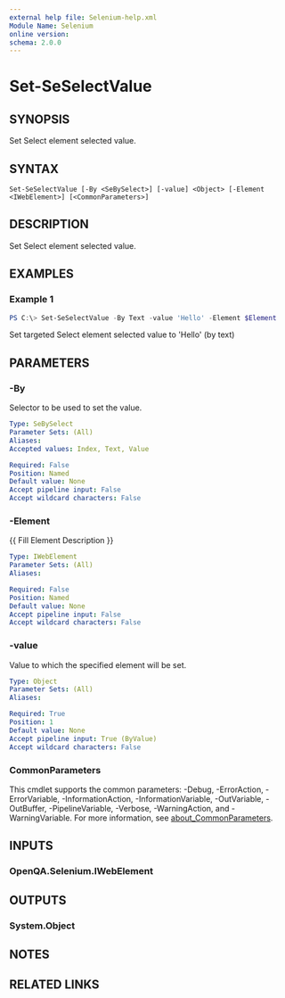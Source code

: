 ```yaml
---
external help file: Selenium-help.xml
Module Name: Selenium
online version:
schema: 2.0.0
---
```


# Set-SeSelectValue

## SYNOPSIS
Set Select element selected value.

## SYNTAX

```
Set-SeSelectValue [-By <SeBySelect>] [-value] <Object> [-Element <IWebElement>] [<CommonParameters>]
```

## DESCRIPTION
Set Select element selected value.

## EXAMPLES

### Example 1
```powershell
PS C:\> Set-SeSelectValue -By Text -value 'Hello' -Element $Element
```

Set targeted Select element selected value to 'Hello' (by text)

## PARAMETERS

### -By
Selector to be used to set the value.

```yaml
Type: SeBySelect
Parameter Sets: (All)
Aliases:
Accepted values: Index, Text, Value

Required: False
Position: Named
Default value: None
Accept pipeline input: False
Accept wildcard characters: False
```

### -Element
{{ Fill Element Description }}

```yaml
Type: IWebElement
Parameter Sets: (All)
Aliases:

Required: False
Position: Named
Default value: None
Accept pipeline input: False
Accept wildcard characters: False
```

### -value
Value to which the specified element will be set.

```yaml
Type: Object
Parameter Sets: (All)
Aliases:

Required: True
Position: 1
Default value: None
Accept pipeline input: True (ByValue)
Accept wildcard characters: False
```

### CommonParameters
This cmdlet supports the common parameters: -Debug, -ErrorAction, -ErrorVariable, -InformationAction, -InformationVariable, -OutVariable, -OutBuffer, -PipelineVariable, -Verbose, -WarningAction, and -WarningVariable. For more information, see [about_CommonParameters](http://go.microsoft.com/fwlink/?LinkID=113216).

## INPUTS

### OpenQA.Selenium.IWebElement

## OUTPUTS

### System.Object
## NOTES

## RELATED LINKS
